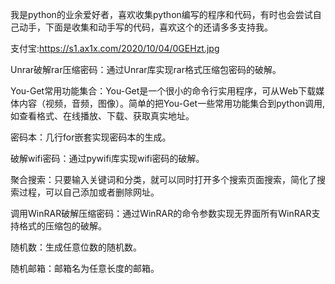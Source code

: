 我是python的业余爱好者，喜欢收集python编写的程序和代码，有时也会尝试自己动手，下面是收集和动手写的代码，喜欢这个的还请多多支持我。

支付宝:https://s1.ax1x.com/2020/10/04/0GEHzt.jpg

Unrar破解rar压缩密码：通过Unrar库实现rar格式压缩包密码的破解。

You-Get常用功能集合：You-Get是一个很小的命令行实用程序，可从Web下载媒体内容（视频，音频，图像）。简单的把You-Get一些常用功能集合到python调用,如查看格式、在线播放、下载、获取真实地址。

密码本：几行for嵌套实现密码本的生成。

破解wifi密码：通过pywifi库实现wifi密码的破解。

聚合搜索：只要输入关键词和分类，就可以同时打开多个搜索页面搜索，简化了搜索过程，可以自己添加或者删除网址。

调用WinRAR破解压缩密码：通过WinRAR的命令参数实现无界面所有WinRAR支持格式的压缩包的破解。

随机数：生成任意位数的随机数。

随机邮箱：邮箱名为任意长度的邮箱。
